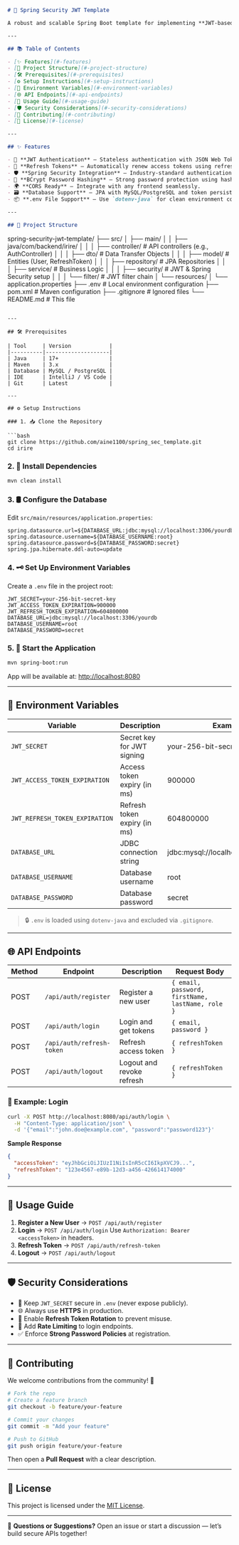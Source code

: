 
```markdown
# 🌟 Spring Security JWT Template

A robust and scalable Spring Boot template for implementing **JWT-based authentication** with **refresh tokens**, built using **Spring Security**. Perfect for securing RESTful APIs.

---

## 📚 Table of Contents

- [✨ Features](#-features)
- [📁 Project Structure](#-project-structure)
- [🛠️ Prerequisites](#-prerequisites)
- [⚙️ Setup Instructions](#-setup-instructions)
- [🔑 Environment Variables](#-environment-variables)
- [🌐 API Endpoints](#-api-endpoints)
- [📘 Usage Guide](#-usage-guide)
- [🛡️ Security Considerations](#-security-considerations)
- [🤝 Contributing](#-contributing)
- [📜 License](#-license)

---

## ✨ Features

- 🔐 **JWT Authentication** — Stateless authentication with JSON Web Tokens.
- 🔄 **Refresh Tokens** — Automatically renew access tokens using refresh tokens.
- 🛡️ **Spring Security Integration** — Industry-standard authentication & authorization.
- 🔑 **BCrypt Password Hashing** — Strong password protection using hashing.
- 🌍 **CORS Ready** — Integrate with any frontend seamlessly.
- 🗃️ **Database Support** — JPA with MySQL/PostgreSQL and token persistence.
- 📦 **.env File Support** — Use `dotenv-java` for clean environment configs.

---

## 📁 Project Structure

```

spring-security-jwt-template/
├── src/
│   ├── main/
│   │   ├── java/com/backend/irire/
│   │   │   ├── controller/       # API controllers (e.g., AuthController)
│   │   │   ├── dto/              # Data Transfer Objects
│   │   │   ├── model/            # Entities (User, RefreshToken)
│   │   │   ├── repository/       # JPA Repositories
│   │   │   ├── service/          # Business Logic
│   │   │   ├── security/         # JWT & Spring Security setup
│   │   │   └── filter/           # JWT filter chain
│   └── resources/
│       └── application.properties
├── .env                         # Local environment configuration
├── pom.xml                      # Maven configuration
├── .gitignore                   # Ignored files
└── README.md                    # This file

````

---

## 🛠️ Prerequisites

| Tool     | Version            |
|----------|--------------------|
| Java     | 17+                |
| Maven    | 3.x                |
| Database | MySQL / PostgreSQL |
| IDE      | IntelliJ / VS Code |
| Git      | Latest             |

---

## ⚙️ Setup Instructions

### 1. 📥 Clone the Repository

```bash
git clone https://github.com/aine1100/spring_sec_template.git
cd irire
````

### 2. 🧩 Install Dependencies

```bash
mvn clean install
```

### 3. 🛢️ Configure the Database

Edit `src/main/resources/application.properties`:

```properties
spring.datasource.url=${DATABASE_URL:jdbc:mysql://localhost:3306/yourdb}
spring.datasource.username=${DATABASE_USERNAME:root}
spring.datasource.password=${DATABASE_PASSWORD:secret}
spring.jpa.hibernate.ddl-auto=update
```

### 4. 🗝️ Set Up Environment Variables

Create a `.env` file in the project root:

```env
JWT_SECRET=your-256-bit-secret-key
JWT_ACCESS_TOKEN_EXPIRATION=900000
JWT_REFRESH_TOKEN_EXPIRATION=604800000
DATABASE_URL=jdbc:mysql://localhost:3306/yourdb
DATABASE_USERNAME=root
DATABASE_PASSWORD=secret
```

### 5. 🚀 Start the Application

```bash
mvn spring-boot:run
```

App will be available at: [http://localhost:8080](http://localhost:8080)

---

## 🔑 Environment Variables

| Variable                       | Description                  | Example                             |
| ------------------------------ | ---------------------------- | ----------------------------------- |
| `JWT_SECRET`                   | Secret key for JWT signing   | your-256-bit-secret-key             |
| `JWT_ACCESS_TOKEN_EXPIRATION`  | Access token expiry (in ms)  | 900000                              |
| `JWT_REFRESH_TOKEN_EXPIRATION` | Refresh token expiry (in ms) | 604800000                           |
| `DATABASE_URL`                 | JDBC connection string       | jdbc\:mysql://localhost:3306/yourdb |
| `DATABASE_USERNAME`            | Database username            | root                                |
| `DATABASE_PASSWORD`            | Database password            | secret                              |

> 🔒 `.env` is loaded using `dotenv-java` and excluded via `.gitignore`.

---

## 🌐 API Endpoints

| Method | Endpoint                  | Description               | Request Body                                     |
| ------ | ------------------------- | ------------------------- | ------------------------------------------------ |
| POST   | `/api/auth/register`      | Register a new user       | `{ email, password, firstName, lastName, role }` |
| POST   | `/api/auth/login`         | Login and get tokens      | `{ email, password }`                            |
| POST   | `/api/auth/refresh-token` | Refresh access token      | `{ refreshToken }`                               |
| POST   | `/api/auth/logout`        | Logout and revoke refresh | `{ refreshToken }`                               |

### 🧪 Example: Login

```bash
curl -X POST http://localhost:8080/api/auth/login \
  -H "Content-Type: application/json" \
  -d '{"email":"john.doe@example.com", "password":"password123"}'
```

**Sample Response**

```json
{
  "accessToken": "eyJhbGciOiJIUzI1NiIsInR5cCI6IkpXVCJ9...",
  "refreshToken": "123e4567-e89b-12d3-a456-426614174000"
}
```

---

## 📘 Usage Guide

1. **Register a New User** → `POST /api/auth/register`
2. **Login** → `POST /api/auth/login`
   Use `Authorization: Bearer <accessToken>` in headers.
3. **Refresh Token** → `POST /api/auth/refresh-token`
4. **Logout** → `POST /api/auth/logout`

---

## 🛡️ Security Considerations

* 🔐 Keep `JWT_SECRET` secure in `.env` (never expose publicly).
* 🌐 Always use **HTTPS** in production.
* 🔁 Enable **Refresh Token Rotation** to prevent misuse.
* 🚫 Add **Rate Limiting** to login endpoints.
* ✅ Enforce **Strong Password Policies** at registration.

---

## 🤝 Contributing

We welcome contributions from the community! 🚀

```bash
# Fork the repo
# Create a feature branch
git checkout -b feature/your-feature

# Commit your changes
git commit -m "Add your feature"

# Push to GitHub
git push origin feature/your-feature
```

Then open a **Pull Request** with a clear description.

---

## 📜 License

This project is licensed under the [MIT License](LICENSE).

---

💬 **Questions or Suggestions?**
Open an issue or start a discussion — let’s build secure APIs together!

```


